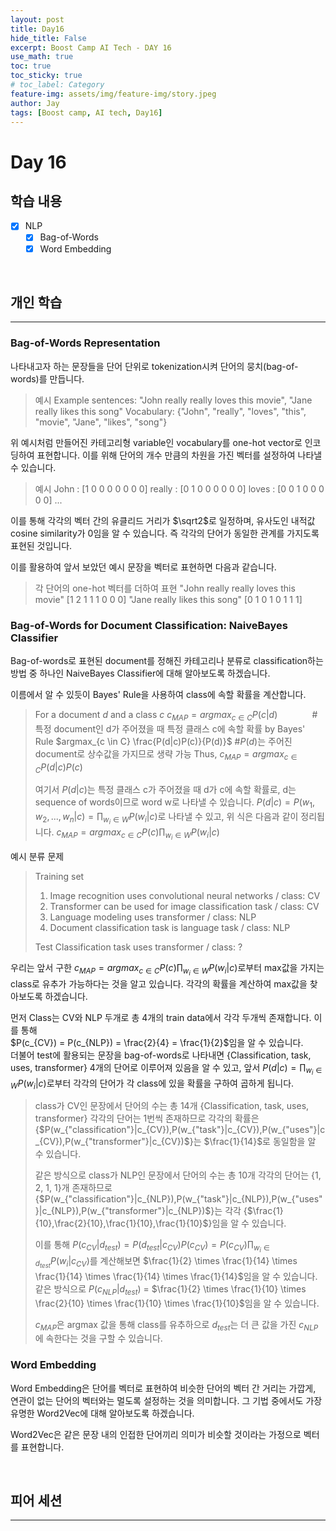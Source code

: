 ```yaml
---
layout: post
title: Day16
hide_title: False
excerpt: Boost Camp AI Tech - DAY 16
use_math: true
toc: true
toc_sticky: true
# toc_label: Category
feature-img: assets/img/feature-img/story.jpeg
author: Jay
tags: [Boost camp, AI tech, Day16]
---
```


# Day 16

## 학습 내용
  - [x] NLP
    - [x] Bag-of-Words
    - [x] Word Embedding

<br> 

## 개인 학습
---
### Bag-of-Words Representation
나타내고자 하는 문장들을 단어 단위로 tokenization시켜 단어의 뭉치(bag-of-words)를 만듭니다. 
> 예시
> Example sentences: "John really really loves this movie", "Jane really likes this song"
> Vocabulary: {"John", "really", "loves", "this", "movie", "Jane", "likes", "song"}

위 예시처럼 만들어진 카테고리형 variable인 vocabulary를 one-hot vector로 인코딩하여 표현합니다. 이를 위해 단어의 개수 만큼의 차원을 가진 벡터를 설정하여 나타낼 수 있습니다. 
> 예시
> John : [1 0 0 0 0 0 0 0]
> really : [0 1 0 0 0 0 0 0]
> loves : [0 0 1 0 0 0 0 0]
> ...

이를 통해 각각의 벡터 간의 유클리드 거리가 $\sqrt2$로 일정하며, 유사도인 내적값 cosine similarity가 0임을 알 수 있습니다. 즉 각각의 단어가 동일한 관계를 가지도록 표현된 것입니다.   

이를 활용하여 앞서 보았던 예시 문장을 벡터로 표현하면 다음과 같습니다.
> 각 단어의 one-hot 벡터를 더하여 표현
> "John really really loves this movie" [1 2 1 1 1 0 0 0]
> "Jane really likes this song" [0 1 0 1 0 1 1 1]

### Bag-of-Words for Document Classification: NaiveBayes Classifier
Bag-of-words로 표현된 document를 정해진 카테고리나 분류로 classification하는 방법 중 하나인 NaiveBayes Classifier에 대해 알아보도록 하겠습니다.   

이름에서 알 수 있듯이 Bayes' Rule을 사용하여 class에 속할 확률을 계산합니다. 
> For a document $d$ and a class $c$
> $c_{MAP} = argmax_{c \in C} P(c|d)$  &nbsp;&nbsp;&nbsp;&nbsp;&nbsp;&nbsp;&nbsp;&nbsp;&nbsp;&nbsp;&nbsp;&nbsp; #특정 document인 d가 주어졌을 때 특정 클래스 c에 속할 확률
> by Bayes' Rule $argmax_{c \in C} \frac{P(d|c)P(c)}{P(d)}$ #$P(d)$는 주어진 document로 상수값을 가지므로 생략 가능
> Thus, $c_{MAP} = argmax_{c \in C} P(d|c)P(c)$      
> 
> 여기서 $P(d|c)$는 특정 클래스 c가 주어졌을 때 d가 c에 속할 확률로, d는 sequence of words이므로 word w로 나타낼 수 있습니다. 
> $P(d|c) = P(w_1,w_2,...,w_n|c) = \prod_{w_i \in W} P(w_i|c)$로 나타낼 수 있고, 위 식은 다음과 같이 정리됩니다.
> $c_{MAP} = argmax_{c \in C} P(c)\prod_{w_i \in W} P(w_i|c)$  

예시 분류 문제
> Training set
> 1) Image recognition uses convolutional neural networks / class: CV
> 2) Transformer can be used for image classification task / class: CV
> 3) Language modeling uses transformer / class: NLP
> 4) Document classification task is language task / class: NLP
> 
> Test
> Classification task uses transformer / class: ?

우리는 앞서 구한 $c_{MAP} = argmax_{c \in C} P(c)\prod_{w_i \in W} P(w_i|c)$로부터 max값을 가지는 class로 유추가 가능하다는 것을 알고 있습니다. 각각의 확률을 계산하여 max값을 찾아보도록 하겠습니다.   

먼저 Class는 CV와 NLP 두개로 총 4개의 train data에서 각각 두개씩 존재합니다. 이를 통해   
$P(c_{CV}) = P(c_{NLP}) = \frac{2}{4} = \frac{1}{2}$임을 알 수 있습니다.   
더불어 test에 활용되는 문장을 bag-of-words로 나타내면 {Classification, task, uses, transformer} 4개의 단어로 이루어져 있음을 알 수 있고, 앞서 $P(d|c) = \prod_{w_i \in W} P(w_i|c)$로부터 각각의 단어가 각 class에 있을 확률을 구하여 곱하게 됩니다.    
> class가 CV인 문장에서 단어의 수는 총 14개
> {Classification, task, uses, transformer} 각각의 단어는 1번씩 존재하므로
> 각각의 확률은 {$P(w_{"classification"}|c_{CV}),P(w_{"task"}|c_{CV}),P(w_{"uses"}|c_{CV}),P(w_{"transformer"}|c_{CV})$}는 $\frac{1}{14}$로 동일함을 알 수 있습니다.
> 
> 같은 방식으로 class가 NLP인 문장에서 단어의 수는 총 10개
> 각각의 단어는 {1, 2, 1, 1}개 존재하므로
> {$P(w_{"classification"}|c_{NLP}),P(w_{"task"}|c_{NLP}),P(w_{"uses"}|c_{NLP}),P(w_{"transformer"}|c_{NLP})$}는
> 각각 {$\frac{1}{10},\frac{2}{10},\frac{1}{10},\frac{1}{10}$}임을 알 수 있습니다.
> 
> 이를 통해 $P(c_{CV}|d_{test}) = P(d_{test}|c_{CV})P(c_{CV}) = P(c_{CV})\prod_{w_i \in d_{test}} P(w_i|c_{CV})$를 계산해보면
> $\frac{1}{2} \times \frac{1}{14} \times \frac{1}{14} \times \frac{1}{14} \times \frac{1}{14}$임을 알 수 있습니다. 
> 같은 방식으로 $P(c_{NLP}|d_{test})$ = $\frac{1}{2} \times \frac{1}{10} \times \frac{2}{10} \times \frac{1}{10} \times \frac{1}{10}$임을 알 수 있습니다. 
> 
> $c_{MAP}$은 argmax 값을 통해 class를 유추하으로 $d_{test}$는 더 큰 값을 가진 $c_{NLP}$에 속한다는 것을 구할 수 있습니다.


### Word Embedding
Word Embedding은 단어를 벡터로 표현하여 비슷한 단어의 벡터 간 거리는 가깝게, 연관이 없는 단어의 벡터와는 멀도록 설정하는 것을 의미합니다. 그 기법 중에서도 가장 유명한 Word2Vec에 대해 알아보도록 하겠습니다.   

Word2Vec은 같은 문장 내의 인접한 단어끼리 의미가 비슷할 것이라는 가정으로 벡터를 표현합니다. 






 

<br> 

## 피어 세션
---